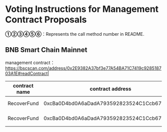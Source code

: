 # Voting Instructions for Management Contract Proposals

**①②③④⑤⑥**：Represents the call method number in README.

## BNB Smart Chain Mainnet

management contract：https://bscscan.com/address/0x2E9382A37bf3e77A54BA71C7419c928518703A1E#readContract|

|contract name|contract address|Proposal ID|Proposal operation|invoke methods|data call|
| --- | --- | --- |--- | --- | --- |
|RecoverFund| 0xcBa0D4bd0A6aDadA793592823524C1Ccb670EcD1 |  |**⑤**Upgrade Contract|upgrad| 0x50450d0432ED1b0D8a11b8D2834161d00deDF051 |
|RecoverFund| 0xcBa0D4bd0A6aDadA793592823524C1Ccb670EcD1 |  |**③** setBuybacker： | setBuybacker | 0xaf44c3ff0000000000000000000000002f46e54e73c31570e9d48f90d2774b410f9c81f2 |

